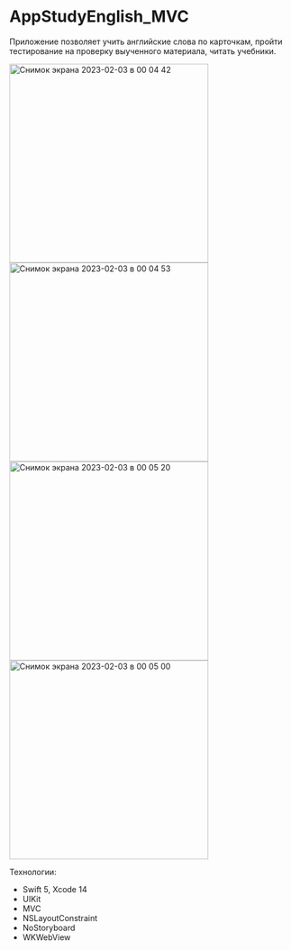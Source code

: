 # AppStudyEnglish_MVC

Приложение позволяет учить английские слова по карточкам, пройти тестирование на проверку выученного материала, читать учебники. 

<img width="353" alt="Снимок экрана 2023-02-03 в 00 04 42" src="https://user-images.githubusercontent.com/118187754/216425381-845934ba-db72-4689-9d0f-4ff45f4bceee.png">
<img width="353" alt="Снимок экрана 2023-02-03 в 00 04 53" src="https://user-images.githubusercontent.com/118187754/216425380-d892aa83-9bfe-4ffb-821d-794f1be791d1.png">
<img width="353" alt="Снимок экрана 2023-02-03 в 00 05 20" src="https://user-images.githubusercontent.com/118187754/216425365-68304887-b525-488c-87a6-2f2b0abff9e3.png">
<img width="353" alt="Снимок экрана 2023-02-03 в 00 05 00" src="https://user-images.githubusercontent.com/118187754/216425375-fca620d0-3914-4071-9252-12f0e0331ec7.png">




Технологии:
- Swift 5, Xcode 14
- UIKit
- MVC
- NSLayoutConstraint
- NoStoryboard 
- WKWebView
